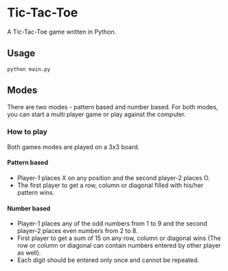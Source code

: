 # Tic-Tac-Toe
A Tic-Tac-Toe game written in Python.


## Usage

```
python main.py
```

## Modes

There are two modes - pattern based and number based. For both modes, you can start a multi player game or play against the computer.

### How to play

Both games modes are played on a 3x3 board.

#### Pattern based
* Player-1 places X on any position and the second player-2 places O.
* The first player to get a row, column or diagonal filled with his/her pattern wins.

#### Number based
* Player-1 places any of the odd numbers from 1 to 9 and the second player-2 places even numbers from 2 to 8.
* First player to get a sum of 15 on any row, column or diagonal wins (The row or column or diagonal can contain numbers entered by other player as well).
* Each digit should be entered only once and cannot be repeated.
